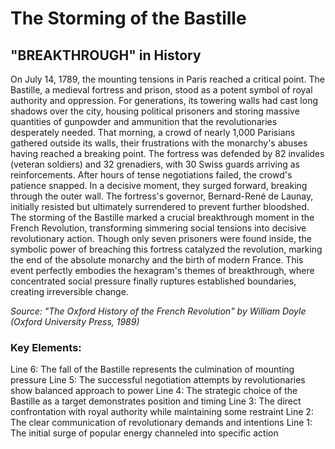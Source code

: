 # The Storming of the Bastille

## "BREAKTHROUGH" in History

On July 14, 1789, the mounting tensions in Paris reached a critical point. The Bastille, a medieval fortress and prison, stood as a potent symbol of royal authority and oppression. For generations, its towering walls had cast long shadows over the city, housing political prisoners and storing massive quantities of gunpowder and ammunition that the revolutionaries desperately needed. That morning, a crowd of nearly 1,000 Parisians gathered outside its walls, their frustrations with the monarchy's abuses having reached a breaking point. The fortress was defended by 82 invalides (veteran soldiers) and 32 grenadiers, with 30 Swiss guards arriving as reinforcements. After hours of tense negotiations failed, the crowd's patience snapped. In a decisive moment, they surged forward, breaking through the outer wall. The fortress's governor, Bernard-René de Launay, initially resisted but ultimately surrendered to prevent further bloodshed. The storming of the Bastille marked a crucial breakthrough moment in the French Revolution, transforming simmering social tensions into decisive revolutionary action. Though only seven prisoners were found inside, the symbolic power of breaching this fortress catalyzed the revolution, marking the end of the absolute monarchy and the birth of modern France. This event perfectly embodies the hexagram's themes of breakthrough, where concentrated social pressure finally ruptures established boundaries, creating irreversible change.

*Source: "The Oxford History of the French Revolution" by William Doyle (Oxford University Press, 1989)*

### Key Elements:
Line 6: The fall of the Bastille represents the culmination of mounting pressure
Line 5: The successful negotiation attempts by revolutionaries show balanced approach to power
Line 4: The strategic choice of the Bastille as a target demonstrates position and timing
Line 3: The direct confrontation with royal authority while maintaining some restraint
Line 2: The clear communication of revolutionary demands and intentions
Line 1: The initial surge of popular energy channeled into specific action
